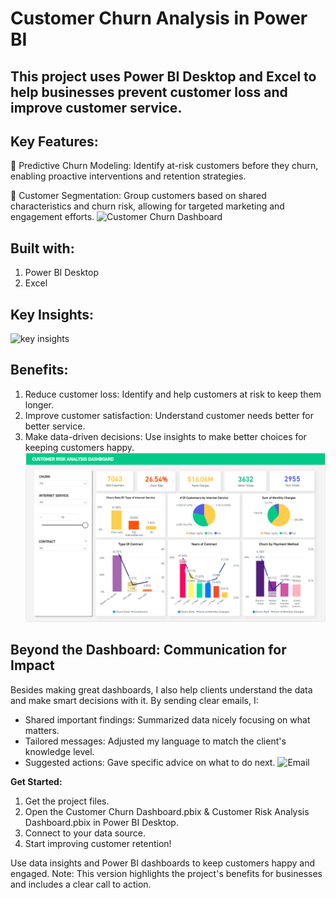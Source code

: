 # **Customer Churn Analysis in Power BI**

## This project uses Power BI Desktop and Excel to help businesses prevent customer loss and improve customer service.

## **Key Features:**
📌 Predictive Churn Modeling: Identify at-risk customers before they churn, enabling proactive interventions and retention strategies.

📌 Customer Segmentation: Group customers based on shared characteristics and churn risk, allowing for targeted marketing and engagement efforts.
![Customer Churn Dashboard](https://github.com/DataVizExpert-Sham/Predictive-Customer-Analytics-in-Power-BI/assets/151017676/e91b9651-b26e-4ca0-af99-feb91311f5dd)

## **Built with:**
1. Power BI Desktop
2. Excel

## Key Insights:
![key insights](https://github.com/DataVizExpert-Sham/Predictive-Customer-Analytics-in-Power-BI/assets/151017676/af60d484-23ad-4c03-ad5a-fc9af7ea0af4)


## **Benefits:**
1. Reduce customer loss: Identify and help customers at risk to keep them longer.
2. Improve customer satisfaction: Understand customer needs better for better service.
3. Make data-driven decisions: Use insights to make better choices for keeping customers happy.
![Customer Risk Analysis](https://raw.githubusercontent.com/Prashantpp6/Customer-Churn-Analysis-Using-PowerBI/master/Customer%20Risk%20Analysis.png)

## **Beyond the Dashboard: Communication for Impact**
Besides making great dashboards, I also help clients understand the data and make smart decisions with it. By sending clear emails,
I:
- Shared important findings: Summarized data nicely focusing on what matters.
- Tailored messages: Adjusted my language to match the client's knowledge level.
- Suggested actions: Gave specific advice on what to do next.
![Email](https://github.com/DataVizExpert-Sham/Predictive-Customer-Analytics-in-Power-BI/assets/151017676/bfa991d6-c901-4a80-b43b-f8a8c8c54aeb)


**Get Started:**
1. Get the project files.
2. Open the Customer Churn Dashboard.pbix & Customer Risk Analysis Dashboard.pbix in Power BI Desktop.
3. Connect to your data source.
4. Start improving customer retention!

Use data insights and Power BI dashboards to keep customers happy and engaged. Note: This version highlights the project's benefits for businesses and includes a clear call to action.

